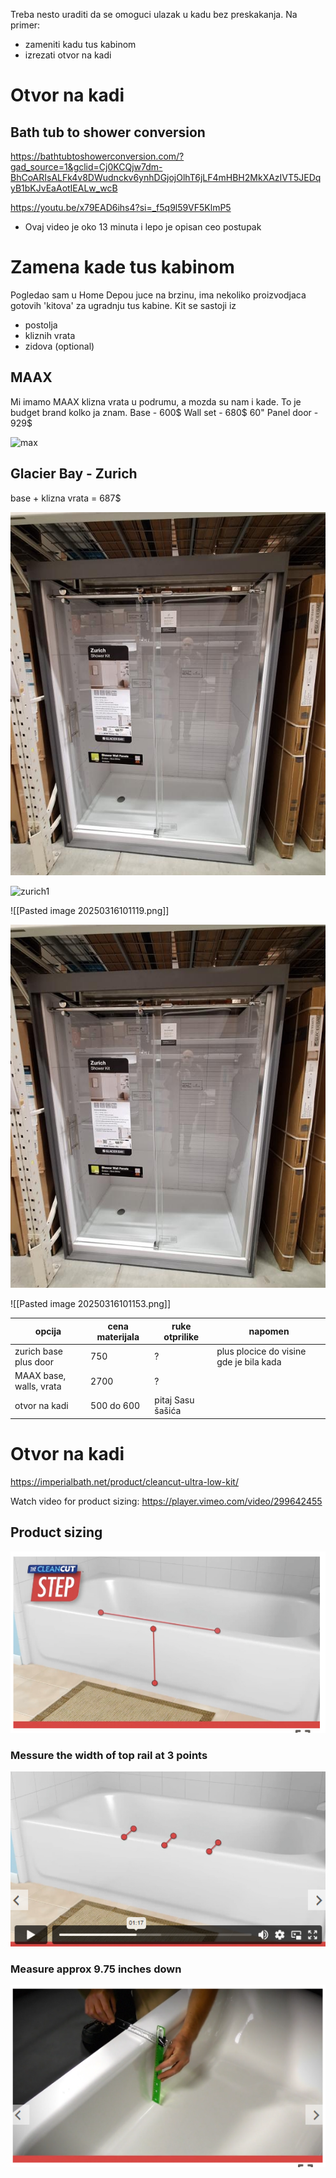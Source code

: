 Treba nesto uraditi da se omoguci ulazak u kadu bez preskakanja. Na primer:
- zameniti kadu tus kabinom
- izrezati otvor na kadi


# Otvor na kadi

## Bath tub to shower conversion

https://bathtubtoshowerconversion.com/?gad_source=1&gclid=Cj0KCQjw7dm-BhCoARIsALFk4v8DWudnckv6ynhDGjojOlhT6jLF4mHBH2MkXAzIVT5JEDqyB1bKJvEaAotIEALw_wcB

https://youtu.be/x79EAD6ihs4?si=_f5q9l59VF5KlmP5

- Ovaj video je oko 13 minuta i lepo je opisan ceo postupak


# Zamena kade tus kabinom

Pogledao sam u Home Depou juce na brzinu, ima nekoliko proizvodjaca gotovih 'kitova' za ugradnju tus kabine.
Kit se sastoji iz 
- postolja
- kliznih vrata
- zidova (optional)

## MAAX

Mi imamo MAAX klizna vrata u podrumu, a mozda su nam i kade. To je budget brand kolko ja znam.
Base - 600$
Wall set - 680$
60" Panel door - 929$



![max](https://github.com/alexbasaric/proba/blob/main/images/adaptacija-kade/Pasted%20image%2020250316100848.png)

## Glacier Bay - Zurich



base + klizna vrata = 687$ 

![zurich1](
https://github.com/alexbasaric/proba/blob/main/images/Pasted%20image%2020250316101153.png)


![zurich1](
https://github.com/alexbasaric/proba/blob/main/images/Pasted%20image%20250316101119.png)



![[Pasted image 20250316101119.png]]

![zurich1](
https://github.com/alexbasaric/proba/blob/main/images/Pasted%20image%2020250316101153.png)


![[Pasted image 20250316101153.png]]


|opcija| cena materijala| ruke otprilike |napomen|
|---|---|---|---|
|zurich base plus door|750|?|plus plocice do visine gde je bila kada|
|MAAX base, walls, vrata|2700|?||
|otvor na kadi|500 do 600| pitaj Sasu šašića||

# Otvor na kadi

https://imperialbath.net/product/cleancut-ultra-low-kit/

Watch video for product sizing:  https://player.vimeo.com/video/299642455

## Product sizing

![](Pasted%20image%2020250316183619.png)

### Messure the width of top rail at 3 points

![](Pasted%20image%2020250316184224.png)

### Measure approx 9.75 inches down

![](Pasted%20image%2020250316184840.png)